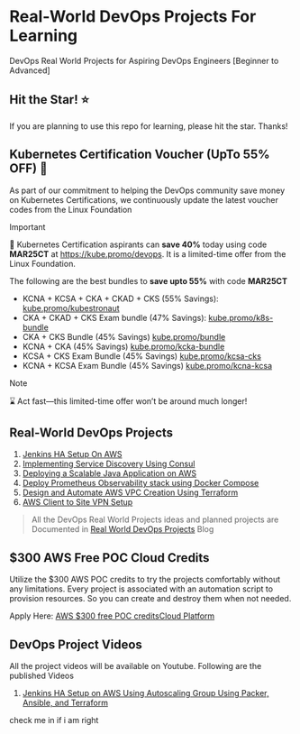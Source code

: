# Real-World DevOps Projects For Learning

DevOps Real World Projects for Aspiring DevOps Engineers [Beginner to Advanced]

## Hit the Star! ⭐
If you are planning to use this repo for learning, please hit the star. Thanks!

## Kubernetes Certification Voucher (UpTo 55% OFF) 🎉

As part of our commitment to helping the DevOps community save money on Kubernetes Certifications, we continuously update the latest voucher codes from the Linux Foundation

> [!IMPORTANT]
> 🚀  Kubernetes Certification aspirants can **save 40%** today using code **MAR25CT** at https://kube.promo/devops. It is a limited-time offer from the Linux Foundation.

The following are the best bundles to **save upto 55%** with code **MAR25CT**

- KCNA + KCSA + CKA + CKAD + CKS (55% Savings): [kube.promo/kubestronaut](https://kube.promo/kubestronaut)
- CKA + CKAD + CKS Exam bundle (47% Savings): [kube.promo/k8s-bundle](https://kube.promo/k8s-bundle)
- CKA + CKS Bundle (45% Savings) [kube.promo/bundle](https://kube.promo/bundle)
- KCNA + CKA (45% Savings) [kube.promo/kcka-bundle](https://kube.promo/kcna-cka)
- KCSA + CKS Exam Bundle (45% Savings) [kube.promo/kcsa-cks](https://kube.promo/kcsa-cks)
- KCNA + KCSA Exam Bundle (45% Savings) [kube.promo/kcna-kcsa](https://kube.promo/kcna-kcsa)

> [!NOTE]
>⌛ Act fast—this limited-time offer won’t be around much longer!

## Real-World DevOps Projects 

1. [Jenkins HA Setup On AWS](https://github.com/techiescamp/devops-projects/tree/main/01-jenkins-setup)
2. [Implementing Service Discovery Using Consul](https://github.com/techiescamp/devops-projects/tree/main/02-consul-sevice-discovery)
3. [Deploying a Scalable Java Application on AWS](https://github.com/techiescamp/devops-projects/tree/main/03-scalable-java-app)
4. [Deploy Prometheus Observability stack using Docker Compose](https://github.com/techiescamp/devops-projects/tree/main/04-prometheus-observability-stack)
5. [Design and Automate AWS VPC Creation Using Terraform](https://github.com/techiescamp/devops-projects/tree/main/05-aws-vpc-design-and-automation)
6. [AWS Client to Site VPN Setup](https://github.com/techiescamp/devops-projects/tree/main/06-aws-client-vpn-setup)


> All the DevOps Real World Projects ideas and planned projects are Documented in [Real World DevOps Projects](https://devopscube.com/devops-projects/) Blog

## $300 AWS Free POC Cloud Credits

Utilize the $300 AWS POC credits to try the projects comfortably without any limitations. Every project is associated with an automation script to provision resources. So you can create and destroy them when not needed.

Apply Here: [AWS $300 free POC creditsCloud Platform](https://pages.awscloud.com/GLOBAL_NCA_LN_ARRC-program-A300-2023.html)

## DevOps Project Videos

All the project videos will be available on Youtube. Following are the published Videos

1. [Jenkins HA Setup on AWS Using Autoscaling Group Using Packer, Ansible, and Terraform](https://www.youtube.com/watch?v=GLMJhF_cZ5M)

check me in if i am right